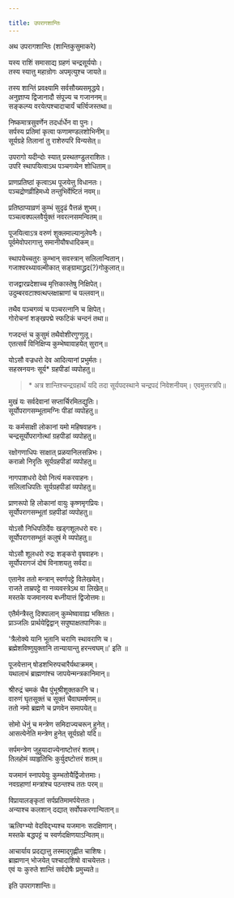 ```yaml
---

title: उपरागशान्तिः
---
```



अथ उपरागशान्तिः (शान्तिकुसुमाकरे)

यस्य राशिं समासाद्य ग्रहणं चन्द्रसूर्ययोः।  
तस्य स्यात्तु महान्रोगः अपमृत्युश्च जायते॥

तस्य शान्तिं प्रवक्ष्यामि सर्वसौख्यसमृद्धये।  
अनुज्ञाप्य द्विजानादौ संपूज्य च गजाननम्॥  
सङ्कल्प्य वरयेत्पश्चादाचार्यं चर्त्विजस्तथा॥

निष्कमात्रसुवर्णेन तदर्धार्धेन वा पुनः।  
सर्पस्य प्रतिमां कृत्वा फणामण्डलशोभिनीम्॥  
सूर्यग्रहे तिलानां तु राशेरुपरि विन्यसेत्॥

उपरागो यदीन्दोः स्यात् प्रस्थतण्डुलराशितः।  
उपरि स्थापयित्वाऽथ पञ्चगव्येन शोधिताम्॥

प्राणप्रतिष्ठां कृत्वाऽथ पूजयेत्तु विधानतः।  
पञ्चद्रोणव्रीहिमध्ये तन्तुभिर्वेष्टितं नवम्॥

प्रतिष्ठाप्याव्रणं कुम्भं सुदृढं पैत्तळं शुभम्।  
पञ्चत्वक्पल्लवैर्युक्तं नवरत्नसमन्वितम्॥

पूजयित्वाऽत्र वरुणं शुक्लमाल्यानुलेपनैः।  
पूर्वमेवोपरागात्तु समानीयौषधादिकम्॥

स्थापयेच्चतुरः कुम्भान् सवस्त्रान् सलिलान्वितान्।  
गजाश्वरथ्यावल्मीकात् सङ्ग्रामाद्ध्रद(?)गोकुलात्॥

राजद्वारप्रदेशाच्च मृत्तिकास्तेषु निक्षिपेत्।  
उदुम्बरवटाश्वत्थप्लक्षाम्राणां च पल्लवान्॥

तथैव पञ्चगव्यं च पञ्चरत्नानि च क्षिपेत्।  
गोरोचनां शङ्खपद्मे स्फटिकं चन्दनं तथा॥

गजदन्तं च कुसुमं तथैवोशीरगुग्गुलू।  
एतत्सर्वं विनिक्षिप्य कुम्भेष्वावाहयेत् सुरान्॥

योऽसौ वज्रधरो देव आदित्यानां प्रभुर्मतः।  
सहस्रनयनः सूर्य\* ग्रहपीडां व्यपोहतु॥

> \* अत्र शान्तिश्चन्द्रग्रहार्थं यदि तदा सूर्यपदस्थाने
> चन्द्रपदं निवेशनीयम्। एवमुत्तरत्रपि॥

मुखं यः सर्वदेवानां सप्तार्चिरमितद्युतिः।  
सूर्योपरागसम्भूतामग्निः पीडां व्यपोहतु॥

यः कर्मसाक्षी लोकानां यमो महिषवाहनः।  
चन्द्रसूर्योपरागोत्थां ग्रहपीडां व्यपोहतु॥

रक्षोगणाधिपः साक्षात् प्रळयानिलसन्निभः।  
कराळो निरृतिः सूर्यग्रहपीडां व्यपोहतु॥

नागपाशधरो देवो नित्यं मकरवाहनः।  
सलिलाधिपतिः सूर्यग्रहपीडां व्यपोहतु॥

प्राणरूपो हि लोकानां वायुः कृष्णमृगप्रियः।  
सूर्योपरागसम्भूतां ग्रहपीडां व्यपोहतु॥

योऽसौ निधिपतिर्देवः खड्गशूलधरो वरः।  
सूर्योपरागसम्भूतं कलुषं मे व्यपोहतु॥

योऽसौ शूलधरो रुद्रः शङ्करो वृषवाहनः।  
सूर्योपरागजं दोषं विनाशयतु सर्वदा॥

एतानेव ततो मन्त्रान् स्वर्णपट्टे विलेखयेत्।  
राजते ताम्रपट्टे वा नव्यवस्त्रेऽथ वा लिखेत्॥  
मस्तके यजमानस्य बध्नीयात्तं द्विजोत्तमः॥

एतैर्मन्त्रैस्तु दिक्पालान् कुम्भेष्वावाह्य भक्तितः।  
प्राञ्जलिः प्रार्थयेद्विद्वान् सपुष्पाक्षतपाणिकः॥

'त्रैलोक्ये यानि भूतानि चराणि स्थावराणि च।  
ब्रह्मेशविष्णुयुक्तानि तान्यायान्तु हरन्त्वघम्॥' इति ॥

पूजयेत्तान् षोडशभिरुपचारैर्यथाक्रमम्।  
यथालाभं ब्राह्मणांश्च जापयेन्मन्त्रकानिमान्॥

श्रीरुद्रं चमकं चैव पुंभूश्रीशूक्तकानि च।  
वारुणं घृतसूक्तं च सूक्तं चैवाघमर्षणम्॥  
ततो नमो ब्रह्मणे च प्रणवेन समापयेत्॥

सोमो धेनुं च मन्त्रेण समिदाज्यचरून् हुनेत्।  
आसत्येनेति मन्त्रेण हुनेत् सूर्यग्रहो यदि॥

सर्पमन्त्रेण जुहुयादाज्येनाष्टोत्तरं शतम्।  
तिलहोमं व्याहृतिभिः कुर्युदष्टोत्तरं शतम्॥

यजमानं स्नापयेयुः कुम्भतोयैर्द्विजोत्तमाः।  
नवग्रहाणां मन्त्रांश्च पठन्तश्च ततः परम्॥

विप्रायालङ्कृतां सर्पप्रतिमामर्पयेत्ततः।  
अन्याश्च कलशान् दद्यात् सर्वोपकरणान्वितान्॥

ऋत्विग्भ्यो वेदविद्भ्यश्च यजमानः सदक्षिणान्।  
मस्तके बद्धपट्टं च स्वर्णदक्षिणयाऽन्वितम्॥

आचार्याय प्रदद्यात्तु तस्माद्गृह्णीत चाशिषः।  
ब्राह्मणान् भोजयेत् पश्चादाशिषो वाचयेत्ततः।  
एवं यः कुरुते शान्तिं सर्वदोषैः प्रमुच्यते॥

इति उपरागशान्तिः॥
